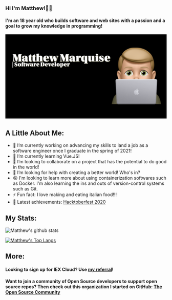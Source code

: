 ### Hi I'm Matthew!👋🙃
#### I'm an 18 year old who builds software and web sites with a passion and a goal to grow my knowledge in programming!

![Matthew's Profile Image](https://github.com/MattMarquise/MattMarquise/blob/master/profileimage.png)
<!--**MattMarquise/MattMarquise** is a ✨ _special_ ✨ repository because its `README.md` (this file) appears on your GitHub profile.-->
## A Little About Me:
  - 🔭 I’m currently working on advancing my skills to land a job as a software engineer once I graduate in the spring of 2021!
  - 🌱 I’m currently learning Vue.JS! 
  - 👯 I’m looking to collaborate on a project that has the potential to do good in the world!
  - 🤔 I’m looking for help with creating a better world! Who's in?
  - 😛 I'm looking to learn more about using containerization softwares such as Docker. I'm also learning the ins and outs of version-control systems such as Git.
  - ⚡ Fun fact: I love making and eating italian food!!!
  - 🥳 Latest achievements: [Hacktoberfest 2020](https://hacktoberfest.digitalocean.com/)
<!-- - 💬 Ask me about: -->
 <!-- - 📫 How to reach me:-->
 
 
## My Stats:

![Matthew's github stats](https://github-readme-stats.vercel.app/api/?username=MattMarquise&show_icons=true&title_color=fff&icon_color=79ff97&text_color=9f9f9f&bg_color=151515)

[![Matthew's Top Langs](https://github-readme-stats.vercel.app/api/top-langs/?username=MattMarquise&show_icons=true&title_color=fff&icon_color=79ff97&text_color=9f9f9f&bg_color=151515)](https://github.com/anuraghazra/github-readme-stats)

## More: 

#### Looking to sign up for IEX Cloud? Use [my referral](https://iexcloud.io/s/f9b40f68)!

#### Want to join a community of Open Source developers to support open source repos? Then check out this organization I started on GitHub: [The Open Source Community](https://github.com/The-Open-Source-Community)
